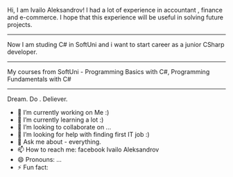 Hi, I am Ivailo Aleksandrov! I had a lot of experience in accountant , finance and e-commerce. 
I hope that this experience will be useful in solving future projects.
- - - - - - - - - - - - - - - - - - - - - - - - - - - - - - - - - - -
Now I am studing C# in SoftUni and i want to start career as a junior CSharp developer.
- - - - - - - - - - - - - - - - - - - - - - - - - - - - - - - - - - - - - - - - - - - 
My courses from SoftUni - Programming Basics with C#, Programming Fundamentals with C#
- - - - - - - - - - - - - - - - - - - - - - - - - - - - - - - - - - - - - - - - - - - 
Dream. Do . Deliever.

- 🔭 I’m currently working on Me :)
- 🌱 I’m currently learning a lot :)
- 👯 I’m looking to collaborate on ...
- 🤔 I’m looking for help with finding first IT job :)
- 💬 Ask me about - everything.
- 📫 How to reach me: facebook Ivailo Aleksandrov
- 😄 Pronouns: ...
- ⚡ Fun fact: 

